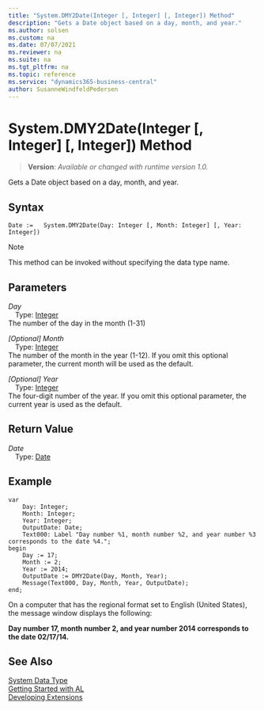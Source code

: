 ```yaml
---
title: "System.DMY2Date(Integer [, Integer] [, Integer]) Method"
description: "Gets a Date object based on a day, month, and year."
ms.author: solsen
ms.custom: na
ms.date: 07/07/2021
ms.reviewer: na
ms.suite: na
ms.tgt_pltfrm: na
ms.topic: reference
ms.service: "dynamics365-business-central"
author: SusanneWindfeldPedersen
---
```

[//]: # (START>DO_NOT_EDIT)
[//]: # (IMPORTANT:Do not edit any of the content between here and the END>DO_NOT_EDIT.)
[//]: # (Any modifications should be made in the .xml files in the ModernDev repo.)
# System.DMY2Date(Integer [, Integer] [, Integer]) Method
> **Version**: _Available or changed with runtime version 1.0._

Gets a Date object based on a day, month, and year.


## Syntax
```AL
Date :=   System.DMY2Date(Day: Integer [, Month: Integer] [, Year: Integer])
```
> [!NOTE]
> This method can be invoked without specifying the data type name.
## Parameters
*Day*  
&emsp;Type: [Integer](../integer/integer-data-type.md)  
The number of the day in the month (1-31)
        
*[Optional] Month*  
&emsp;Type: [Integer](../integer/integer-data-type.md)  
The number of the month in the year (1-12). If you omit this optional parameter, the current month will be used as the default.
        
*[Optional] Year*  
&emsp;Type: [Integer](../integer/integer-data-type.md)  
The four-digit number of the year. If you omit this optional parameter, the current year is used as the default.  


## Return Value
*Date*  
&emsp;Type: [Date](../date/date-data-type.md)  



[//]: # (IMPORTANT: END>DO_NOT_EDIT)

## Example  
 
```al
var
    Day: Integer;
    Month: Integer;
    Year: Integer;
    OutputDate: Date;
    Text000: Label "Day number %1, month number %2, and year number %3 corresponds to the date %4.";  
begin  
    Day := 17;  
    Month := 2;  
    Year := 2014;  
    OutputDate := DMY2Date(Day, Month, Year);  
    Message(Text000, Day, Month, Year, OutputDate);  
end;
```  
  
On a computer that has the regional format set to English \(United States\), the message window displays the following:  
  
**Day number 17, month number 2, and year number 2014 corresponds to the date 02/17/14.**
 
## See Also
[System Data Type](system-data-type.md)  
[Getting Started with AL](../../devenv-get-started.md)  
[Developing Extensions](../../devenv-dev-overview.md)